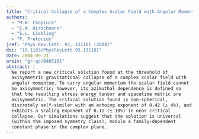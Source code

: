 ```yaml
---
title: "Critical Collapse of a Complex Scalar Field with Angular Momentum"
authors:
  - "M.W. Choptuik"
  - "E.W. Hirschmann"
  - "S.L. Liebling"
  - "F. Pretorius"
jref: "Phys.Rev.Lett. 93, 131101 (2004)"
doi: "10.1103/PhysRevLett.93.131101"
date: 2004-09-21
arxiv: "gr-qc/0405101"
abstract: |
  We report a new critical solution found at the threshold of
  axisymmetric gravitational collapse of a complex scalar field with
  angular momentum. To carry angular momentum the scalar field cannot
  be axisymmetric; however, its azimuthal dependence is defined so
  that the resulting stress energy tensor and spacetime metric are
  axisymmetric. The critical solution found is non-spherical,
  discretely self-similar with an echoing exponent of 0.42 (± 4%), and
  exhibits a scaling exponent of 0.11 (± 10%) in near critical
  collapse. Our simulations suggest that the solution is universal
  (within the imposed symmetry class), modulo a family-dependent
  constant phase in the complex plane.
---
```

